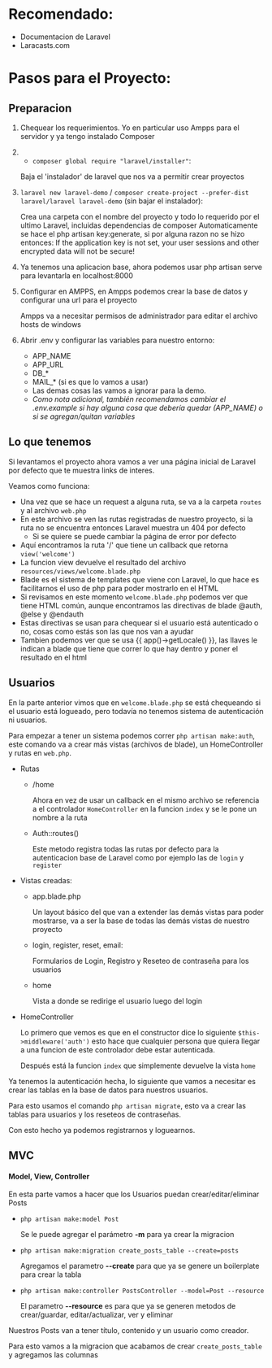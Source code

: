 # Recomendado:
* Documentacion de Laravel
* Laracasts.com

# Pasos para el Proyecto:
## Preparacion
1. Chequear los requerimientos. Yo en particular uso Ampps para el servidor y ya tengo instalado Composer
2. - `composer global require "laravel/installer"`:

   Baja el 'instalador' de laravel que nos va a permitir crear proyectos

3. `laravel new laravel-demo` / `composer create-project --prefer-dist laravel/laravel laravel-demo` (sin bajar el instalador):

   Crea una carpeta con el nombre del proyecto y todo lo requerido por el ultimo Laravel, incluidas dependencias de composer
   Automaticamente se hace el php artisan key:generate, si por alguna razon no se hizo entonces: 
   If the application key is not set, your user sessions and other encrypted data will not be secure!

4. Ya tenemos una aplicacion base, ahora podemos usar php artisan serve para levantarla en localhost:8000
5. Configurar en AMPPS, en Ampps podemos crear la base de datos y configurar una url para el proyecto

    Ampps va a necesitar permisos de administrador para editar el archivo hosts de windows

6. Abrir .env y configurar las variables para nuestro entorno:

    - APP_NAME
    - APP_URL
    - DB_*
    - MAIL_* (si es que lo vamos a usar)
    - Las demas cosas las vamos a ignorar para la demo. 
    - *Como nota adicional, también recomendamos cambiar el .env.example si hay alguna cosa que debería quedar (APP_NAME) o si se agregan/quitan variables*

## Lo que tenemos

Si levantamos el proyecto ahora vamos a ver una página inicial de Laravel por defecto que te muestra links de interes.

Veamos como funciona:

- Una vez que se hace un request a alguna ruta, se va a la carpeta `routes` y al archivo `web.php`
- En este archivo se ven las rutas registradas de nuestro proyecto, si la ruta no se encuentra entonces Laravel muestra un 404 por defecto
    - Si se quiere se puede cambiar la página de error por defecto
- Aquí encontramos la ruta '/' que tiene un callback que retorna `view('welcome')`
- La funcion view devuelve el resultado del archivo `resources/views/welcome.blade.php`
- Blade es el sistema de templates que viene con Laravel, lo que hace es facilitarnos el uso de php para poder mostrarlo en el HTML
- Si revisamos en este momento `welcome.blade.php` podemos ver que tiene HTML común, aunque encontramos las directivas de blade @auth, @else y @endauth
- Estas directivas se usan para chequear si el usuario está autenticado o no, cosas como estás son las que nos van a ayudar
- Tambien podemos ver que se usa {{ app()->getLocale() }}, las llaves le indican a blade que tiene que correr lo que hay dentro y poner el resultado en el html

## Usuarios

En la parte anterior vimos que en `welcome.blade.php` se está chequeando si el usuario está logueado, pero todavía no tenemos sistema de autenticación ni usuarios.

Para empezar a tener un sistema podemos correr `php artisan make:auth`, este comando va a crear más vistas (archivos de blade), un HomeController y rutas en `web.php`.

- Rutas
    - /home

        Ahora en vez de usar un callback en el mismo archivo se referencia a el controlador `HomeController` en la funcion `index` y se le pone un nombre a la ruta

    - Auth::routes()

        Este metodo registra todas las rutas por defecto para la autenticacion base de Laravel como por ejemplo las de `login` y `register`

- Vistas creadas:
    - app.blade.php
        
        Un layout básico del que van a extender las demás vistas para poder mostrarse, va a ser la base de todas las demás vistas de nuestro proyecto

    - login, register, reset, email:

        Formularios de Login, Registro y Reseteo de contraseña para los usuarios

    - home

        Vista a donde se redirige el usuario luego del login

- HomeController 

    Lo primero que vemos es que en el constructor dice lo siguiente `$this->middleware('auth')` esto hace que cualquier persona que quiera llegar a una funcion de este controlador debe estar autenticada.

    Después está la funcion `index` que simplemente devuelve la vista `home`

Ya tenemos la autenticación hecha, lo siguiente que vamos a necesitar es crear las tablas en la base de datos para nuestros usuarios.

Para esto usamos el comando `php artisan migrate`, esto va a crear las tablas para usuarios y los reseteos de contraseñas.

Con esto hecho ya podemos registrarnos y loguearnos.

## MVC
#### Model, View, Controller

En esta parte vamos a hacer que los Usuarios puedan crear/editar/eliminar Posts

- `php artisan make:model Post` 
    
    Se le puede agregar el parámetro **-m** para ya crear la migracion

- `php artisan make:migration create_posts_table --create=posts` 

    Agregamos el parametro **--create** para que ya se genere un boilerplate para crear la tabla

- `php artisan make:controller PostsController --model=Post --resource` 

    El parametro **--resource** es para que ya se generen metodos de crear/guardar, editar/actualizar, ver y eliminar

Nuestros Posts van a tener título, contenido y un usuario como creador. 

Para esto vamos a la migracion que acabamos de crear `create_posts_table` y agregamos las columnas
